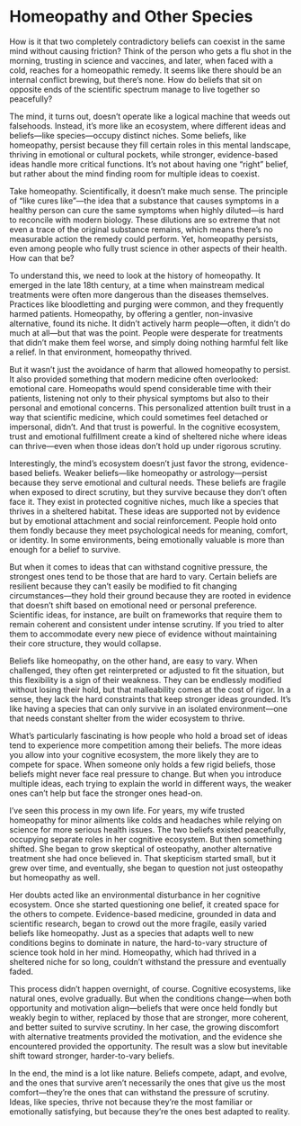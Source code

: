 # Homeopathy and Other Species

How is it that two completely contradictory beliefs can coexist in the same mind without causing friction? Think of the person who gets a flu shot in the morning, trusting in science and vaccines, and later, when faced with a cold, reaches for a homeopathic remedy. It seems like there should be an internal conflict brewing, but there’s none. How do beliefs that sit on opposite ends of the scientific spectrum manage to live together so peacefully?

The mind, it turns out, doesn’t operate like a logical machine that weeds out falsehoods. Instead, it’s more like an ecosystem, where different ideas and beliefs—like species—occupy distinct niches. Some beliefs, like homeopathy, persist because they fill certain roles in this mental landscape, thriving in emotional or cultural pockets, while stronger, evidence-based ideas handle more critical functions. It’s not about having one “right” belief, but rather about the mind finding room for multiple ideas to coexist.

Take homeopathy. Scientifically, it doesn’t make much sense. The principle of “like cures like”—the idea that a substance that causes symptoms in a healthy person can cure the same symptoms when highly diluted—is hard to reconcile with modern biology. These dilutions are so extreme that not even a trace of the original substance remains, which means there’s no measurable action the remedy could perform. Yet, homeopathy persists, even among people who fully trust science in other aspects of their health. How can that be?

To understand this, we need to look at the history of homeopathy. It emerged in the late 18th century, at a time when mainstream medical treatments were often more dangerous than the diseases themselves. Practices like bloodletting and purging were common, and they frequently harmed patients. Homeopathy, by offering a gentler, non-invasive alternative, found its niche. It didn’t actively harm people—often, it didn’t do much at all—but that was the point. People were desperate for treatments that didn’t make them feel worse, and simply doing nothing harmful felt like a relief. In that environment, homeopathy thrived.

But it wasn’t just the avoidance of harm that allowed homeopathy to persist. It also provided something that modern medicine often overlooked: emotional care. Homeopaths would spend considerable time with their patients, listening not only to their physical symptoms but also to their personal and emotional concerns. This personalized attention built trust in a way that scientific medicine, which could sometimes feel detached or impersonal, didn’t. And that trust is powerful. In the cognitive ecosystem, trust and emotional fulfillment create a kind of sheltered niche where ideas can thrive—even when those ideas don’t hold up under rigorous scrutiny.

Interestingly, the mind’s ecosystem doesn’t just favor the strong, evidence-based beliefs. Weaker beliefs—like homeopathy or astrology—persist because they serve emotional and cultural needs. These beliefs are fragile when exposed to direct scrutiny, but they survive because they don’t often face it. They exist in protected cognitive niches, much like a species that thrives in a sheltered habitat. These ideas are supported not by evidence but by emotional attachment and social reinforcement. People hold onto them fondly because they meet psychological needs for meaning, comfort, or identity. In some environments, being emotionally valuable is more than enough for a belief to survive.

But when it comes to ideas that can withstand cognitive pressure, the strongest ones tend to be those that are hard to vary. Certain beliefs are resilient because they can’t easily be modified to fit changing circumstances—they hold their ground because they are rooted in evidence that doesn’t shift based on emotional need or personal preference. Scientific ideas, for instance, are built on frameworks that require them to remain coherent and consistent under intense scrutiny. If you tried to alter them to accommodate every new piece of evidence without maintaining their core structure, they would collapse.

Beliefs like homeopathy, on the other hand, are easy to vary. When challenged, they often get reinterpreted or adjusted to fit the situation, but this flexibility is a sign of their weakness. They can be endlessly modified without losing their hold, but that malleability comes at the cost of rigor. In a sense, they lack the hard constraints that keep stronger ideas grounded. It’s like having a species that can only survive in an isolated environment—one that needs constant shelter from the wider ecosystem to thrive.

What’s particularly fascinating is how people who hold a broad set of ideas tend to experience more competition among their beliefs. The more ideas you allow into your cognitive ecosystem, the more likely they are to compete for space. When someone only holds a few rigid beliefs, those beliefs might never face real pressure to change. But when you introduce multiple ideas, each trying to explain the world in different ways, the weaker ones can’t help but face the stronger ones head-on.

I’ve seen this process in my own life. For years, my wife trusted homeopathy for minor ailments like colds and headaches while relying on science for more serious health issues. The two beliefs existed peacefully, occupying separate roles in her cognitive ecosystem. But then something shifted. She began to grow skeptical of osteopathy, another alternative treatment she had once believed in. That skepticism started small, but it grew over time, and eventually, she began to question not just osteopathy but homeopathy as well.

Her doubts acted like an environmental disturbance in her cognitive ecosystem. Once she started questioning one belief, it created space for the others to compete. Evidence-based medicine, grounded in data and scientific research, began to crowd out the more fragile, easily varied beliefs like homeopathy. Just as a species that adapts well to new conditions begins to dominate in nature, the hard-to-vary structure of science took hold in her mind. Homeopathy, which had thrived in a sheltered niche for so long, couldn’t withstand the pressure and eventually faded.

This process didn’t happen overnight, of course. Cognitive ecosystems, like natural ones, evolve gradually. But when the conditions change—when both opportunity and motivation align—beliefs that were once held fondly but weakly begin to wither, replaced by those that are stronger, more coherent, and better suited to survive scrutiny. In her case, the growing discomfort with alternative treatments provided the motivation, and the evidence she encountered provided the opportunity. The result was a slow but inevitable shift toward stronger, harder-to-vary beliefs.

In the end, the mind is a lot like nature. Beliefs compete, adapt, and evolve, and the ones that survive aren’t necessarily the ones that give us the most comfort—they’re the ones that can withstand the pressure of scrutiny. Ideas, like species, thrive not because they’re the most familiar or emotionally satisfying, but because they’re the ones best adapted to reality.

